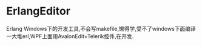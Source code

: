 ErlangEditor
============

Erlang Windows下的开发工具,不会写makefile,懒得学,受不了windows下面编译一大堆erl,WPF上面用AvalonEdit+Telerik控件,在开发.